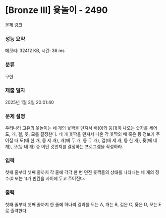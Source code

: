 # [Bronze III] 윷놀이 - 2490 

[문제 링크](https://www.acmicpc.net/problem/2490) 

### 성능 요약

메모리: 32412 KB, 시간: 36 ms

### 분류

구현

### 제출 일자

2025년 1월 3일 20:01:40

### 문제 설명

<p>우리나라 고유의 윷놀이는 네 개의 윷짝을 던져서 배(0)와 등(1)이 나오는 숫자를 세어 도, 개, 걸, 윷, 모를 결정한다. 네 개 윷짝을 던져서 나온 각 윷짝의 배 혹은 등 정보가 주어질 때 도(배 한 개, 등 세 개), 개(배 두 개, 등 두 개), 걸(배 세 개, 등 한 개), 윷(배 네 개), 모(등 네 개) 중 어떤 것인지를 결정하는 프로그램을 작성하라.</p>

### 입력 

 <p>첫째 줄부터 셋째 줄까지 각 줄에 각각 한 번 던진 윷짝들의 상태를 나타내는 네 개의 정수(0 또는 1)가 빈칸을 사이에 두고 주어진다.</p>

### 출력 

 <p>첫째 줄부터 셋째 줄까지 한 줄에 하나씩 결과를 도는 A, 개는 B, 걸은 C, 윷은 D, 모는 E로 출력한다.</p>

